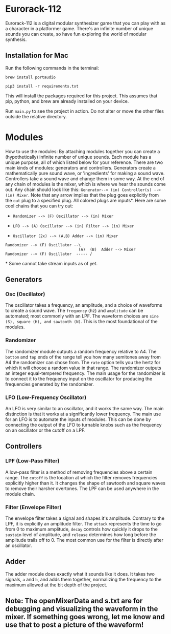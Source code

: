 # Eurorack-112
Eurorack-112 is a digital modular synthesizer game that you can play with as a character in a platformer game. There's an infinite number of unique sounds you can create, so have fun exploring the world of modular synthesis. 

## Installation for Mac
Run the following commands in the terminal: 

`brew install portaudio`

`pip3 install -r requirements.txt`

This will install the packages required for this project.
This assumes that pip, python, and brew are already installed on your device.  

Run `main.py` to see the project in action. Do not alter or move the other files outside the relative directory.


# Modules
How to use the modules: 
By attaching modules together you can create a (hypothetically) infinite number of unique sounds. Each module has a unique purpose, all of which listed below for your reference. There are two main kinds of modules: generators and controllers. Generators create a mathematically pure sound wave, or 'ingredients' for making a sound wave. Controllers take a sound wave and change them in some way. At the end of any chain of modules is the mixer, which is where we hear the sounds come out. Any chain should look like this: `Generator--> (in) Controller(s) --> (in) Mixer`. Note that any arrow implies that the plug goes explicitly from the `out` plug to a specified plug. All colored plugs are inputs*. Here are some cool chains that you can try out:

* `Randomizer --> (F) Oscillator --> (in) Mixer` 

* `LFO --> (A) Oscillator --> (in) Filter --> (in) Mixer`

* `Oscillator (2x) --> (A,B) Adder --> (in) Mixer`

```
Randomizer --> (F) Oscillator --\
                                (A)  (B)  Adder --> Mixer
Randomizer --> (F) Oscillator  ----- /
```


\* Some cannot take stream inputs as of yet.
## Generators

### Osc (Oscillator)
The oscillator takes a frequency, an amplitude, and a choice of waveforms to create a sound wave. The  `frequency` (hz) and `amplitude` can be automated; most commonly with an LPF. The waveform choices are `sine (S), square (H), and sawtooth (N)`. This is the most foundational of the modules. 

### Randomizer
The randomizer module outputs a random frequency relative to A4. The `bottom` and `top` ends of the range tell you how many semitones away from A4 the randomizer can chose from. The `rate` option tells you the hertz for which it will choose a random value in that range. The randomizer outputs an integer equal-tempered frequency. The main usage for the randomizer is to connect it to the frequency input on the oscillator for producing the frequencies generated by the randomizer. 

### LFO (Low-Frequency Oscillator)
An LFO is very similar to an oscillator, and it works the same way. The main distinction is that it works at a significantly lower frequency. The main use for an LFO is to automate the inputs of modules. This can be done by connecting the output of the LFO to turnable knobs such as the frequency on an oscillator or the cutoff on a LPF.

## Controllers

### LPF (Low-Pass Filter)
A low-pass filter is a method of removing frequencies above a certain range. The `cutoff` is the location at which the filter removes frequencies explicitly higher than it. It changes the shape of sawtooth and square waves to remove their harsher overtones. The LPF can be used anywhere in the module chain.

### Filter (Envelope Filter)
The envelope filter takes a signal and shapes it's amplitude. Contrary to the LPF, it is explicitly an amplitude filter. The `attack` represents the time to go from 0 to maximum amplitude, `decay` controls how quickly it drops to the `sustain` level of amplitude, and `release` determines how long before the amplitude trails off to 0. The most common use for the filter is directly after an oscillator. 

## Adder 
The adder module does exactly what it sounds like it does. It takes two signals, `a` and `b`, and adds them together, normalizing the frequency to the maximum allowed at the bit depth of the project.


## Note: The openMixerData and s.txt are for debugging and visualizing the waveform in the mixer. If something goes wrong, let me know and use that to post a picture of the waveform! 